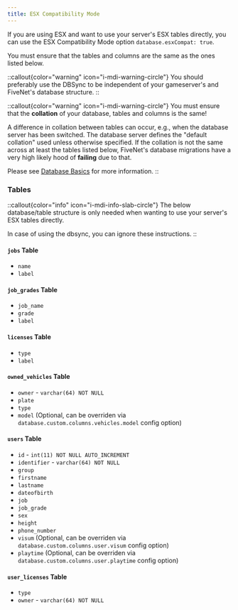 ```yaml
---
title: ESX Compatibility Mode
---
```


If you are using ESX and want to use your server's ESX tables directly, you can use the ESX Compatibility Mode option `database.esxCompat: true`.

You must ensure that the tables and columns are the same as the ones listed below.

::callout{color="warning" icon="i-mdi-warning-circle"}
You should preferably use the DBSync to be independent of your gameserver's and FiveNet's database structure.
::

::callout{color="warning" icon="i-mdi-warning-circle"}
You must ensure that the **collation** of your database, tables and columns is the same!

A difference in collation between tables can occur, e.g., when the database server has been switched. The database server defines the "default collation" used unless otherwise specified.
If the collation is not the same across at least the tables listed below, FiveNet's database migrations have a very high likely hood of **failing** due to that.

Please see [Database Basics](6.database-basics.md) for more information.
::

### Tables

::callout{color="info" icon="i-mdi-info-slab-circle"}
The below database/table structure is only needed when wanting to use your server's ESX tables directly.

In case of using the dbsync, you can ignore these instructions.
::

#### `jobs` Table

- `name`
- `label`

#### `job_grades` Table

- `job_name`
- `grade`
- `label`

#### `licenses` Table

- `type`
- `label`

#### `owned_vehicles` Table

- `owner` - `varchar(64) NOT NULL`
- `plate`
- `type`
- `model` (Optional, can be overriden via `database.custom.columns.vehicles.model` config option)

#### `users` Table

- `id` - `int(11) NOT NULL AUTO_INCREMENT`
- `identifier` - `varchar(64) NOT NULL`
- `group`
- `firstname`
- `lastname`
- `dateofbirth`
- `job`
- `job_grade`
- `sex`
- `height`
- `phone_number`
- `visum` (Optional, can be overriden via `database.custom.columns.user.visum` config option)
- `playtime` (Optional, can be overriden via `database.custom.columns.user.playtime` config option)

#### `user_licenses` Table

- `type`
- `owner` - `varchar(64) NOT NULL`

